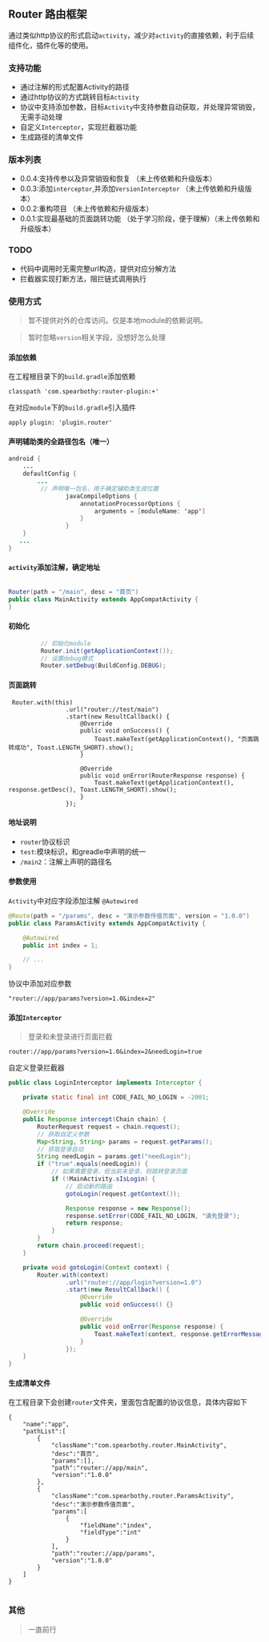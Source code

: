 ## Router 路由框架

通过类似http协议的形式启动`activity`，减少对`activity`的直接依赖，利于后续组件化，插件化等的使用。

### 支持功能

- 通过注解的形式配置Activity的路径
- 通过http协议的方式跳转目标`Activity`
- 协议中支持添加参数，目标`Activity`中支持参数自动获取，并处理异常销毁，无需手动处理
- 自定义`Interceptor`，实现拦截器功能
- 生成路径的清单文件

### 版本列表

- 0.0.4:支持传参以及异常销毁和恢复 （未上传依赖和升级版本）
- 0.0.3:添加`interceptor`,并添加`VersionInterceptor` （未上传依赖和升级版本）
- 0.0.2:重构项目 （未上传依赖和升级版本）
- 0.0.1:实现最基础的页面跳转功能 （处于学习阶段，便于理解）（未上传依赖和升级版本）


### TODO

- 代码中调用时无需完整url构造，提供对应分解方法
- 拦截器实现打断方法，阻拦链式调用执行

### 使用方式

> 暂不提供对外的仓库访问。仅是本地module的依赖说明。

> 暂时忽略`version`相关字段，没想好怎么处理


#### 添加依赖

在工程根目录下的`build.gradle`添加依赖

```
classpath 'com.spearbothy:router-plugin:+'

```

在对应`module`下的`build.gradle`引入插件

```
apply plugin: 'plugin.router'

```


#### 声明辅助类的全路径包名（唯一）

```java
android {
    ...
    defaultConfig {
        ...
         // 声明唯一包名，用于确定辅助类生成位置
                javaCompileOptions {
                    annotationProcessorOptions {
                        arguments = [moduleName: 'app']
                    }
                }
    }
   ...
}

```

#### `activity`添加注解，确定地址

```java

Router(path = "/main", desc = "首页")
public class MainActivity extends AppCompatActivity {
}
```

#### 初始化

```java
         // 初始化module
         Router.init(getApplicationContext());
         // 设置debug模式
         Router.setDebug(BuildConfig.DEBUG);
```

#### 页面跳转

```
 Router.with(this)
                .url("router://test/main")
                .start(new ResultCallback() {
                    @Override
                    public void onSuccess() {
                        Toast.makeText(getApplicationContext(), "页面跳转成功", Toast.LENGTH_SHORT).show();
                    }

                    @Override
                    public void onError(RouterResponse response) {
                        Toast.makeText(getApplicationContext(), response.getDesc(), Toast.LENGTH_SHORT).show();
                    }
                });
```

#### 地址说明

- `router`协议标识
-  `test`:模块标识，和greadle中声明的统一
- `/main2`：注解上声明的路径名


#### 参数使用


`Activity`中对应字段添加注解 `@Autowired`

```java
@Route(path = "/params", desc = "演示参数传值页面", version = "1.0.0")
public class ParamsActivity extends AppCompatActivity {

    @Autowired
    public int index = 1;

    // ...
}

```

协议中添加对应参数

```
"router://app/params?version=1.0&index=2"
```

#### 添加`Interceptor`

> 登录和未登录进行页面拦截

```
router://app/params?version=1.0&index=2&needLogin=true
```

自定义登录拦截器

```java
public class LoginInterceptor implements Interceptor {

    private static final int CODE_FAIL_NO_LOGIN = -2001;

    @Override
    public Response intercept(Chain chain) {
        RouterRequest request = chain.request();
        // 获取自定义参数
        Map<String, String> params = request.getParams();
        // 获取登录自动
        String needLogin = params.get("needLogin");
        if ("true".equals(needLogin)) {
            // 如果需要登录，但当前未登录，则跳转登录页面
            if (!MainActivity.sIsLogin) {
                // 启动新的路由
                gotoLogin(request.getContext());

                Response response = new Response();
                response.setError(CODE_FAIL_NO_LOGIN, "请先登录");
                return response;
            }
        }
        return chain.proceed(request);
    }

    private void gotoLogin(Context context) {
        Router.with(context)
                .url("router://app/login?version=1.0")
                .start(new ResultCallback() {
                    @Override
                    public void onSuccess() {}

                    @Override
                    public void onError(Response response) {
                        Toast.makeText(context, response.getErrorMessage(), Toast.LENGTH_SHORT).show();
                    }
                });
    }
}


```



#### 生成清单文件

在工程目录下会创建`router`文件夹，里面包含配置的协议信息，具体内容如下

```
{
	"name":"app",
	"pathList":[
		{
			"className":"com.spearbothy.router.MainActivity",
			"desc":"首页",
			"params":[],
			"path":"router://app/main",
			"version":"1.0.0"
		},
		{
			"className":"com.spearbothy.router.ParamsActivity",
			"desc":"演示参数传值页面",
			"params":[
				{
					"fieldName":"index",
					"fieldType":"int"
				}
			],
			"path":"router://app/params",
			"version":"1.0.0"
		}
	]
}


```

### 其他

> 一直前行

